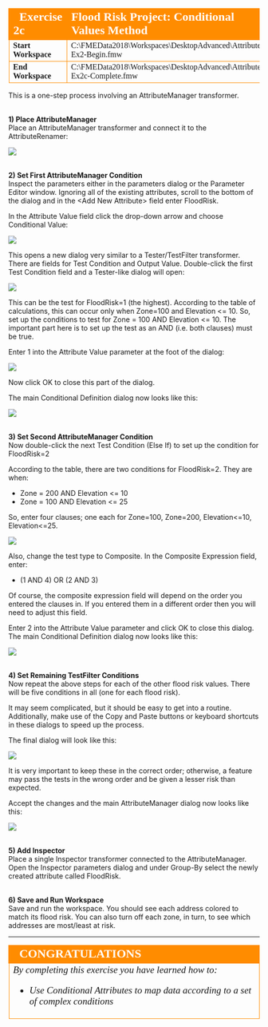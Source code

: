 <!--Exercise Section-->


<table style="border-spacing: 0px;border-collapse: collapse;font-family:serif">
<tr>
<td style="vertical-align:middle;background-color:darkorange;border: 2px solid darkorange">
<i class="fa fa-cogs fa-lg fa-pull-left fa-fw" style="color:white;padding-right: 12px;vertical-align:text-top"></i>
<span style="color:white;font-size:x-large;font-weight: bold">Exercise 2c</span>
</td>
<td style="border: 2px solid darkorange;background-color:darkorange;color:white">
<span style="color:white;font-size:x-large;font-weight: bold">Flood Risk Project: Conditional Values Method</span>
</td>
</tr>

<tr>
<td style="border: 1px solid darkorange; font-weight: bold">Start Workspace</td>
<td style="border: 1px solid darkorange">C:\FMEData2018\Workspaces\DesktopAdvanced\Attributes-Ex2-Begin.fmw</td>
</tr>

<tr>
<td style="border: 1px solid darkorange; font-weight: bold">End Workspace</td>
<td style="border: 1px solid darkorange">C:\FMEData2018\Workspaces\DesktopAdvanced\Attributes-Ex2c-Complete.fmw</td>
</tr>

</table>

This is a one-step process involving an AttributeManager transformer.


<br>**1) Place AttributeManager**
<br>Place an AttributeManager transformer and connect it to the AttributeRenamer:

![](./Images/Img1.234.Ex2c.AttributeManagerOnCanvas.png)


<br>**2) Set First AttributeManager Condition**
<br>Inspect the parameters either in the parameters dialog or the Parameter Editor window. Ignoring all of the existing attributes, scroll to the bottom of the dialog and in the &lt;Add New Attribute&gt; field enter FloodRisk.

In the Attribute Value field click the drop-down arrow and choose Conditional Value:

![](./Images/Img1.235.Ex2c.AttributeManagerConditionalParam.png) <!-- *** Update screenshot -->

This opens a new dialog very similar to a Tester/TestFilter transformer. There are fields for Test Condition and Output Value. Double-click the first Test Condition field and a Tester-like dialog will open:

![](./Images/Img1.236.Ex2c.AttrManagerConditionalFirstCondition.png)<!-- *** Update screenshot -->

This can be the test for FloodRisk=1 (the highest). According to the table of calculations, this can occur only when Zone=100 and Elevation <= 10. So, set up the conditions to test for Zone = 100 AND Elevation <= 10. The important part here is to set up the test as an AND (i.e. both clauses) must be true.

Enter 1 into the Attribute Value parameter at the foot of the dialog:

![](./Images/Img1.237.Ex2c.AttrManagerFirstConditionSetup.png)<!-- *** Update screenshot -->

Now click OK to close this part of the dialog.

The main Conditional Definition dialog now looks like this:

![](./Images/Img1.238.Ex2c.AttrManagerConditionalAfterFirstCondition.png)<!-- *** Update screenshot -->


<br>**3) Set Second AttributeManager Condition**
<br>Now double-click the next Test Condition (Else If) to set up the condition for FloodRisk=2

According to the table, there are two conditions for FloodRisk=2. They are when:

- Zone = 200 AND Elevation <= 10
- Zone = 100 AND Elevation <= 25

So, enter four clauses; one each for Zone=100, Zone=200, Elevation<=10, Elevation<=25.

![](./Images/Img1.239.Ex2c.AttrManagerSecondConditionSetup.png)<!-- *** Update screenshot -->

Also, change the test type to Composite. In the Composite Expression field, enter:

- (1 AND 4) OR (2 AND 3)

Of course, the composite expression field will depend on the order you entered the clauses in. If you entered them in a different order then you will need to adjust this field.

Enter 2 into the Attribute Value parameter and click OK to close this dialog. The main Conditional Definition dialog now looks like this:

![](./Images/Img1.240.Ex2c.AttrManagerAfterSecondCondition.png)<!-- *** Update screenshot -->


<br>**4) Set Remaining TestFilter Conditions**
<br>Now repeat the above steps for each of the other flood risk values. There will be five conditions in all (one for each flood risk). 

It may seem complicated, but it should be easy to get into a routine. Additionally, make use of the Copy and Paste buttons or keyboard shortcuts in these dialogs to speed up the process.

The final dialog will look like this:

![](./Images/Img1.241.Ex2c.FinalAttrManagerConditions.png)<!-- *** Update screenshot -->

It is very important to keep these in the correct order; otherwise, a feature may pass the tests in the wrong order and be given a lesser risk than expected.

Accept the changes and the main AttributeManager dialog now looks like this:

![](./Images/Img1.242.Ex2c.FinalAttrManagerDialog.png)<!-- *** Update screenshot -->


<br>**5) Add Inspector**
<br>Place a single Inspector transformer connected to the AttributeManager.
Open the Inspector parameters dialog and under Group-By select the newly created attribute called FloodRisk.


<br>**6) Save and Run Workspace**
<br>Save and run the workspace. You should see each address colored to match its flood risk. You can also turn off each zone, in turn, to see which addresses are most/least at risk.

---

<!--Exercise Congratulations Section--> 

<table style="border-spacing: 0px">
<tr>
<td style="vertical-align:middle;background-color:darkorange;border: 2px solid darkorange">
<i class="fa fa-thumbs-o-up fa-lg fa-pull-left fa-fw" style="color:white;padding-right: 12px;vertical-align:text-top"></i>
<span style="color:white;font-size:x-large;font-weight: bold;font-family:serif">CONGRATULATIONS</span>
</td>
</tr>

<tr>
<td style="border: 1px solid darkorange">
<span style="font-family:serif; font-style:italic; font-size:larger">
By completing this exercise you have learned how to:
<ul><li>Use Conditional Attributes to map data according to a set of complex conditions</li></ul>
</span>
</td>
</tr>
</table>